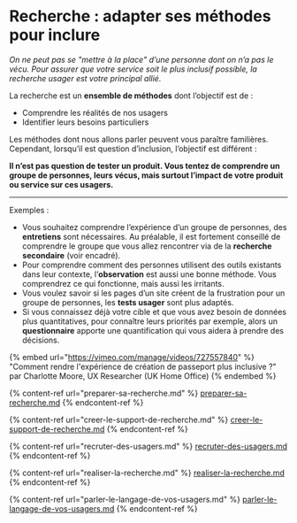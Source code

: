 # Recherche : adapter ses méthodes pour inclure

_On ne peut pas se "mettre à la place" d’une personne dont on n’a pas le vécu. Pour assurer que votre service soit le plus inclusif possible, la recherche usager est votre principal allié._

La recherche est un **ensemble de méthodes** dont l’objectif est de :

* Comprendre les réalités de nos usagers
* Identifier leurs besoins particuliers&#x20;

Les méthodes dont nous allons parler peuvent vous paraître familières. Cependant, lorsqu’il est question d’inclusion, l’objectif est différent :

**Il n’est pas question de tester un produit. Vous tentez de comprendre un groupe de personnes, leurs vécus, mais surtout l’impact de votre produit ou service sur ces usagers.**

****

Exemples :&#x20;

* Vous souhaitez comprendre l’expérience d’un groupe de personnes, des **entretiens** sont nécessaires. Au préalable, il est fortement conseillé de comprendre le groupe que vous allez rencontrer via de la **recherche secondaire** (voir encadré).&#x20;
* Pour comprendre comment des personnes utilisent des outils existants dans leur contexte, l’**observation** est aussi une bonne méthode. Vous comprendrez ce qui fonctionne, mais aussi les irritants.&#x20;
* Vous voulez savoir si les pages d’un site créent de la frustration pour un groupe de personnes, les **tests usager** sont plus adaptés.
* &#x20;Si vous connaissez déjà votre cible et que vous avez besoin de données plus quantitatives, pour connaître leurs priorités par exemple, alors un **questionnaire** apporte une quantification qui vous aidera à prendre des décisions.

{% embed url="https://vimeo.com/manage/videos/727557840" %}
"Comment rendre l'expérience de création de passeport plus inclusive ?" par Charlotte Moore, UX Researcher (UK Home Office)
{% endembed %}

{% content-ref url="preparer-sa-recherche.md" %}
[preparer-sa-recherche.md](preparer-sa-recherche.md)
{% endcontent-ref %}

{% content-ref url="creer-le-support-de-recherche.md" %}
[creer-le-support-de-recherche.md](creer-le-support-de-recherche.md)
{% endcontent-ref %}

{% content-ref url="recruter-des-usagers.md" %}
[recruter-des-usagers.md](recruter-des-usagers.md)
{% endcontent-ref %}

{% content-ref url="realiser-la-recherche.md" %}
[realiser-la-recherche.md](realiser-la-recherche.md)
{% endcontent-ref %}

{% content-ref url="parler-le-langage-de-vos-usagers.md" %}
[parler-le-langage-de-vos-usagers.md](parler-le-langage-de-vos-usagers.md)
{% endcontent-ref %}

